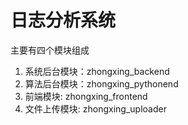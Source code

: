 # 日志分析系统
主要有四个模块组成

1. 系统后台模块：zhongxing_backend
2. 算法后台模块：zhongxing_pythonend
3. 前端模块: zhongxing_frontend
4. 文件上传模块: zhongxing_uploader
